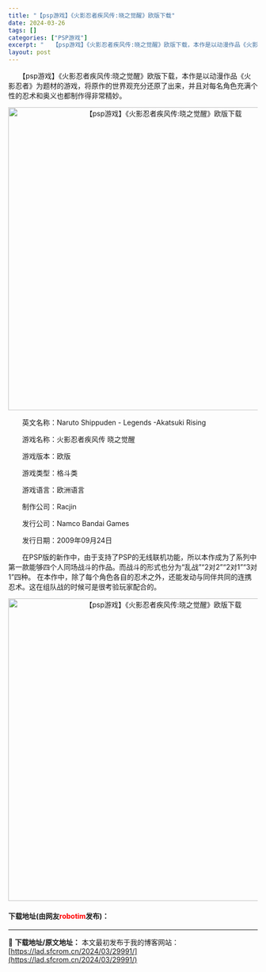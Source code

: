 ```yaml
---
title: "【psp游戏】《火影忍者疾风传:晓之觉醒》欧版下载"
date: 2024-03-26
tags: []
categories: ["PSP游戏"]
excerpt: "　　【psp游戏】《火影忍者疾风传:晓之觉醒》欧版下载，本作是以动漫作品《火影忍者》为题材的游戏，将原作的世界观充分还原了出来，并且对每名角色充满个性的忍术和奥义也都制作得非常精妙。 　　英文名称：Naruto Shippuden - Legends -Akatsuki Rising 　　游戏名称：&hellip;"
layout: post
---
```


 <p>　　【psp游戏】《火影忍者疾风传:晓之觉醒》欧版下载，本作是以动漫作品《火影忍者》为题材的游戏，将原作的世界观充分还原了出来，并且对每名角色充满个性的忍术和奥义也都制作得非常精妙。</p> <p align="center"><img align="" border="0" src="https://lad.sfcrom.cn/wp-content/uploads/2024/03/20240325_66020356c9eb8.png" width="612" alt="【psp游戏】《火影忍者疾风传:晓之觉醒》欧版下载" /></p> <p>　　英文名称：Naruto Shippuden - Legends -Akatsuki Rising</p> <p>　　游戏名称：火影忍者疾风传 晓之觉醒</p> <p>　　游戏版本：欧版</p> <p>　　游戏类型：格斗类</p> <p>　　游戏语言：欧洲语言</p> <p>　　制作公司：Racjin</p> <p>　　发行公司：Namco Bandai Games</p> <p>　　发行日期：2009年09月24日</p> <p>　　在PSP版的新作中，由于支持了PSP的无线联机功能，所以本作成为了系列中第一款能够四个人同场战斗的作品。而战斗的形式也分为&ldquo;乱战&rdquo;&ldquo;2对2&rdquo;&ldquo;2对1&rdquo;&ldquo;3对1&rdquo;四种。 在本作中，除了每个角色各自的忍术之外，还能发动与同伴共同的连携忍术。这在组队战的时候可是很考验玩家配合的。</p> <p align="center"><img align="" border="0" src="https://lad.sfcrom.cn/wp-content/uploads/2024/03/20240325_660203582da94.png" width="611" alt="【psp游戏】《火影忍者疾风传:晓之觉醒》欧版下载" /></p> <p><h4>下载地址(由网友<font color="red">robotim</font>发布)：</h4></p> 

---
📖 **下载地址/原文地址：** 本文最初发布于我的博客网站：[https://lad.sfcrom.cn/2024/03/29991/](https://lad.sfcrom.cn/2024/03/29991/)
